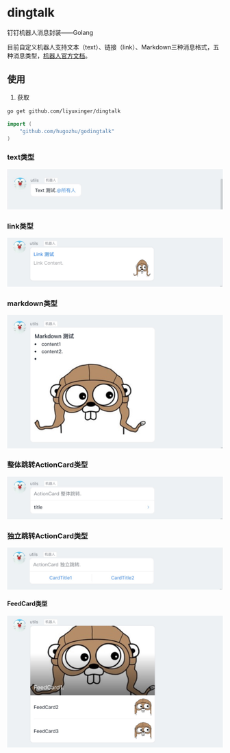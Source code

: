 # dingtalk
钉钉机器人消息封装——Golang

目前自定义机器人支持文本（text）、链接（link）、Markdown三种消息格式，五种消息类型，[机器人官方文档](https://ding-doc.dingtalk.com/doc#/serverapi2/qf2nxq)。

## 使用
1. 获取
```shell script
go get github.com/liyuxinger/dingtalk
```
```go
import (
    "github.com/hugozhu/godingtalk"
)
```
### text类型

![text](./img/Xnip2020-07-05_10-46-59.jpg)

### link类型

![text](./img/Xnip2020-07-05_10-25-33.jpg)

### markdown类型

![text](./img/Xnip2020-07-05_10-27-33.jpg)

### 整体跳转ActionCard类型

![text](./img/Xnip2020-07-05_10-28-57.jpg)

### 独立跳转ActionCard类型

![text](./img/Xnip2020-07-05_10-29-21.jpg)

#### FeedCard类型

![text](./img/Xnip2020-07-05_10-30-02.jpg)